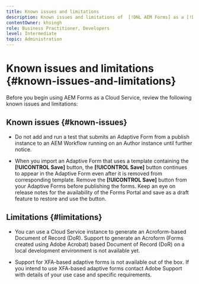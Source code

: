 ```yaml
---
title: Known issues and limitations
description: Known issues and limitations of  [!DNL AEM Forms] as a [!DNL Cloud Service] environment
contentOwner: khsingh
role: Business Practitioner, Developers
level: Intermediate
topic: Administration
---
```


# Known issues and limitations {#known-issues-and-limitations}

Before you begin using AEM Forms as a Cloud Service, review the following known issues and limitations:

## Known issues {#known-issues}

* Do not add and run a test that submits an Adaptive Form from a publish instance to an AEM Workflow running on an Author instance until further notice.

* When you import an Adaptive Form that uses a template containing the **[!UICONTROL Save]** button, the **[!UICONTROL Save]** button continues to appear in the Adaptive Form even after it is removed from corresponding template. Remove the **[!UICONTROL Save]** button from your Adaptive Forms before publishing the forms. Keep an eye on release notes for the availability of the Forms Portal and save as a draft feature to restore and use the button.

## Limitations {#limitations}

* You can use a Cloud Service instance to generate an Acroform-based Document of Record (DoR). Support to generate an Acroform (Forms created using Adobe Acrobat) based Document of Record (DoR) on a local development environment is not available yet.  

* Support for XFA-based adaptive forms is not available out of the box. If you intend to use XFA-based adaptive forms contact Adobe Support with details of your use case and specific requirements.